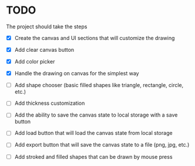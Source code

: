 # TODO

The project should take the steps

- [X] Create the canvas and UI sections that will customize the drawing
- [X] Add clear canvas button
- [X] Add color picker
- [X] Handle the drawing on canvas for the simplest way
- [ ] Add shape chooser (basic filled shapes like triangle, rectangle, circle, etc.)
- [ ] Add thickness customization
- [ ] Add the ability to save the canvas state to local storage with a save button
- [ ] Add load button that will load the canvas state from local storage
- [ ] Add export button that will save the canvas state to a file (png, jpg, etc.)
- [ ] Add stroked and filled shapes that can be drawn by mouse press



